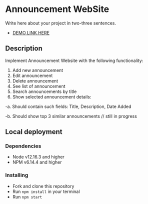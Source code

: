 # Announcement WebSite

Write here about your project in two-three sentences.
- [DEMO LINK HERE](https://lancaelot.github.io/Announcement_Website/)

## Description

Implement Announcement Website with the following functionality:
1. Add new announcement
2. Edit announcement
3. Delete announcement
4. See list of announcement
5. Search announcements by title
6. Show selected announcement details:

-a. Should contain such fields: Title, Description, Date Added

-b. Should show top 3 similar announcements // still in progress

## Local deployment

### Dependencies
* Node v12.16.3 and higher
* NPM v6.14.4 and higher



### Installing
* Fork and clone this repository
* Run `npm install` in your terminal
* Run `npm start`


